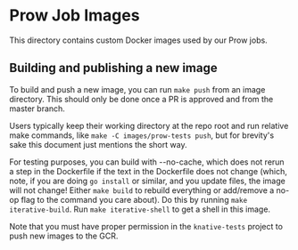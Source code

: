 # Prow Job Images

This directory contains custom Docker images used by our Prow jobs.

## Building and publishing a new image

To build and push a new image, you can run `make push` from an image directory. This should only be
done once a PR is approved and from the master branch.

Users typically keep their working directory at the repo root and run relative make commands, like
`make -C images/prow-tests push`, but for brevity's sake this document just mentions the short way.

For testing purposes, you can build with --no-cache, which does not rerun a step in the Dockerfile
if the text in the Dockerfile does not change (which, note, if you are doing `go install` or
similar, and you update files, the image will not change! Either `make build` to rebuild everything
or add/remove a no-op flag to the command you care about). Do this by running `make
iterative-build`. Run `make iterative-shell` to get a shell in this image.

Note that you must have proper permission in the `knative-tests` project to push new images to the
GCR.
